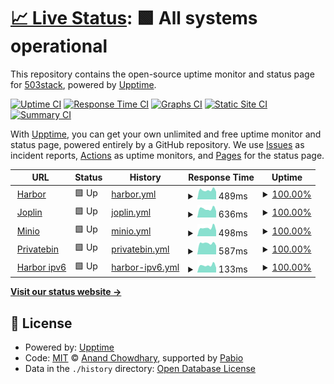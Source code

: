# [📈 Live Status](https://503stack.xyz/uptime): <!--live status--> **🟩 All systems operational**

This repository contains the open-source uptime monitor and status page for [503stack](https://503stack.xyz/uptime), powered by [Upptime](https://github.com/upptime/upptime).

[![Uptime CI](https://github.com/503stack/uptime/workflows/Uptime%20CI/badge.svg)](https://github.com/503stack/uptime/actions?query=workflow%3A%22Uptime+CI%22)
[![Response Time CI](https://github.com/503stack/uptime/workflows/Response%20Time%20CI/badge.svg)](https://github.com/503stack/uptime/actions?query=workflow%3A%22Response+Time+CI%22)
[![Graphs CI](https://github.com/503stack/uptime/workflows/Graphs%20CI/badge.svg)](https://github.com/503stack/uptime/actions?query=workflow%3A%22Graphs+CI%22)
[![Static Site CI](https://github.com/503stack/uptime/workflows/Static%20Site%20CI/badge.svg)](https://github.com/503stack/uptime/actions?query=workflow%3A%22Static+Site+CI%22)
[![Summary CI](https://github.com/503stack/uptime/workflows/Summary%20CI/badge.svg)](https://github.com/503stack/uptime/actions?query=workflow%3A%22Summary+CI%22)

With [Upptime](https://upptime.js.org), you can get your own unlimited and free uptime monitor and status page, powered entirely by a GitHub repository. We use [Issues](https://github.com/503stack/uptime/issues) as incident reports, [Actions](https://github.com/503stack/uptime/actions) as uptime monitors, and [Pages](https://503stack.xyz/uptime) for the status page.

<!--start: status pages-->
<!-- This summary is generated by Upptime (https://github.com/upptime/upptime) -->
<!-- Do not edit this manually, your changes will be overwritten -->
<!-- prettier-ignore -->
| URL | Status | History | Response Time | Uptime |
| --- | ------ | ------- | ------------- | ------ |
| <img alt="" src="https://icons.duckduckgo.com/ip3/cr.fredhs.net.ico" height="13"> [Harbor](https://cr.fredhs.net) | 🟩 Up | [harbor.yml](https://github.com/503stack/uptime/commits/HEAD/history/harbor.yml) | <details><summary><img alt="Response time graph" src="./graphs/harbor/response-time-week.png" height="20"> 489ms</summary><br><a href="https://503stack.xyz/history/harbor"><img alt="Response time 448" src="https://img.shields.io/endpoint?url=https%3A%2F%2Fraw.githubusercontent.com%2F503stack%2Fuptime%2FHEAD%2Fapi%2Fharbor%2Fresponse-time.json"></a><br><a href="https://503stack.xyz/history/harbor"><img alt="24-hour response time 464" src="https://img.shields.io/endpoint?url=https%3A%2F%2Fraw.githubusercontent.com%2F503stack%2Fuptime%2FHEAD%2Fapi%2Fharbor%2Fresponse-time-day.json"></a><br><a href="https://503stack.xyz/history/harbor"><img alt="7-day response time 489" src="https://img.shields.io/endpoint?url=https%3A%2F%2Fraw.githubusercontent.com%2F503stack%2Fuptime%2FHEAD%2Fapi%2Fharbor%2Fresponse-time-week.json"></a><br><a href="https://503stack.xyz/history/harbor"><img alt="30-day response time 443" src="https://img.shields.io/endpoint?url=https%3A%2F%2Fraw.githubusercontent.com%2F503stack%2Fuptime%2FHEAD%2Fapi%2Fharbor%2Fresponse-time-month.json"></a><br><a href="https://503stack.xyz/history/harbor"><img alt="1-year response time 448" src="https://img.shields.io/endpoint?url=https%3A%2F%2Fraw.githubusercontent.com%2F503stack%2Fuptime%2FHEAD%2Fapi%2Fharbor%2Fresponse-time-year.json"></a></details> | <details><summary><a href="https://503stack.xyz/history/harbor">100.00%</a></summary><a href="https://503stack.xyz/history/harbor"><img alt="All-time uptime 100.00%" src="https://img.shields.io/endpoint?url=https%3A%2F%2Fraw.githubusercontent.com%2F503stack%2Fuptime%2FHEAD%2Fapi%2Fharbor%2Fuptime.json"></a><br><a href="https://503stack.xyz/history/harbor"><img alt="24-hour uptime 100.00%" src="https://img.shields.io/endpoint?url=https%3A%2F%2Fraw.githubusercontent.com%2F503stack%2Fuptime%2FHEAD%2Fapi%2Fharbor%2Fuptime-day.json"></a><br><a href="https://503stack.xyz/history/harbor"><img alt="7-day uptime 100.00%" src="https://img.shields.io/endpoint?url=https%3A%2F%2Fraw.githubusercontent.com%2F503stack%2Fuptime%2FHEAD%2Fapi%2Fharbor%2Fuptime-week.json"></a><br><a href="https://503stack.xyz/history/harbor"><img alt="30-day uptime 100.00%" src="https://img.shields.io/endpoint?url=https%3A%2F%2Fraw.githubusercontent.com%2F503stack%2Fuptime%2FHEAD%2Fapi%2Fharbor%2Fuptime-month.json"></a><br><a href="https://503stack.xyz/history/harbor"><img alt="1-year uptime 100.00%" src="https://img.shields.io/endpoint?url=https%3A%2F%2Fraw.githubusercontent.com%2F503stack%2Fuptime%2FHEAD%2Fapi%2Fharbor%2Fuptime-year.json"></a></details>
| <img alt="" src="https://icons.duckduckgo.com/ip3/joplin.fredhs.net.ico" height="13"> [Joplin](https://joplin.fredhs.net) | 🟩 Up | [joplin.yml](https://github.com/503stack/uptime/commits/HEAD/history/joplin.yml) | <details><summary><img alt="Response time graph" src="./graphs/joplin/response-time-week.png" height="20"> 636ms</summary><br><a href="https://503stack.xyz/history/joplin"><img alt="Response time 576" src="https://img.shields.io/endpoint?url=https%3A%2F%2Fraw.githubusercontent.com%2F503stack%2Fuptime%2FHEAD%2Fapi%2Fjoplin%2Fresponse-time.json"></a><br><a href="https://503stack.xyz/history/joplin"><img alt="24-hour response time 528" src="https://img.shields.io/endpoint?url=https%3A%2F%2Fraw.githubusercontent.com%2F503stack%2Fuptime%2FHEAD%2Fapi%2Fjoplin%2Fresponse-time-day.json"></a><br><a href="https://503stack.xyz/history/joplin"><img alt="7-day response time 636" src="https://img.shields.io/endpoint?url=https%3A%2F%2Fraw.githubusercontent.com%2F503stack%2Fuptime%2FHEAD%2Fapi%2Fjoplin%2Fresponse-time-week.json"></a><br><a href="https://503stack.xyz/history/joplin"><img alt="30-day response time 575" src="https://img.shields.io/endpoint?url=https%3A%2F%2Fraw.githubusercontent.com%2F503stack%2Fuptime%2FHEAD%2Fapi%2Fjoplin%2Fresponse-time-month.json"></a><br><a href="https://503stack.xyz/history/joplin"><img alt="1-year response time 576" src="https://img.shields.io/endpoint?url=https%3A%2F%2Fraw.githubusercontent.com%2F503stack%2Fuptime%2FHEAD%2Fapi%2Fjoplin%2Fresponse-time-year.json"></a></details> | <details><summary><a href="https://503stack.xyz/history/joplin">100.00%</a></summary><a href="https://503stack.xyz/history/joplin"><img alt="All-time uptime 100.00%" src="https://img.shields.io/endpoint?url=https%3A%2F%2Fraw.githubusercontent.com%2F503stack%2Fuptime%2FHEAD%2Fapi%2Fjoplin%2Fuptime.json"></a><br><a href="https://503stack.xyz/history/joplin"><img alt="24-hour uptime 100.00%" src="https://img.shields.io/endpoint?url=https%3A%2F%2Fraw.githubusercontent.com%2F503stack%2Fuptime%2FHEAD%2Fapi%2Fjoplin%2Fuptime-day.json"></a><br><a href="https://503stack.xyz/history/joplin"><img alt="7-day uptime 100.00%" src="https://img.shields.io/endpoint?url=https%3A%2F%2Fraw.githubusercontent.com%2F503stack%2Fuptime%2FHEAD%2Fapi%2Fjoplin%2Fuptime-week.json"></a><br><a href="https://503stack.xyz/history/joplin"><img alt="30-day uptime 100.00%" src="https://img.shields.io/endpoint?url=https%3A%2F%2Fraw.githubusercontent.com%2F503stack%2Fuptime%2FHEAD%2Fapi%2Fjoplin%2Fuptime-month.json"></a><br><a href="https://503stack.xyz/history/joplin"><img alt="1-year uptime 100.00%" src="https://img.shields.io/endpoint?url=https%3A%2F%2Fraw.githubusercontent.com%2F503stack%2Fuptime%2FHEAD%2Fapi%2Fjoplin%2Fuptime-year.json"></a></details>
| <img alt="" src="https://icons.duckduckgo.com/ip3/console.minio.fredhs.net.ico" height="13"> [Minio](https://console.minio.fredhs.net) | 🟩 Up | [minio.yml](https://github.com/503stack/uptime/commits/HEAD/history/minio.yml) | <details><summary><img alt="Response time graph" src="./graphs/minio/response-time-week.png" height="20"> 498ms</summary><br><a href="https://503stack.xyz/history/minio"><img alt="Response time 448" src="https://img.shields.io/endpoint?url=https%3A%2F%2Fraw.githubusercontent.com%2F503stack%2Fuptime%2FHEAD%2Fapi%2Fminio%2Fresponse-time.json"></a><br><a href="https://503stack.xyz/history/minio"><img alt="24-hour response time 391" src="https://img.shields.io/endpoint?url=https%3A%2F%2Fraw.githubusercontent.com%2F503stack%2Fuptime%2FHEAD%2Fapi%2Fminio%2Fresponse-time-day.json"></a><br><a href="https://503stack.xyz/history/minio"><img alt="7-day response time 498" src="https://img.shields.io/endpoint?url=https%3A%2F%2Fraw.githubusercontent.com%2F503stack%2Fuptime%2FHEAD%2Fapi%2Fminio%2Fresponse-time-week.json"></a><br><a href="https://503stack.xyz/history/minio"><img alt="30-day response time 445" src="https://img.shields.io/endpoint?url=https%3A%2F%2Fraw.githubusercontent.com%2F503stack%2Fuptime%2FHEAD%2Fapi%2Fminio%2Fresponse-time-month.json"></a><br><a href="https://503stack.xyz/history/minio"><img alt="1-year response time 448" src="https://img.shields.io/endpoint?url=https%3A%2F%2Fraw.githubusercontent.com%2F503stack%2Fuptime%2FHEAD%2Fapi%2Fminio%2Fresponse-time-year.json"></a></details> | <details><summary><a href="https://503stack.xyz/history/minio">100.00%</a></summary><a href="https://503stack.xyz/history/minio"><img alt="All-time uptime 100.00%" src="https://img.shields.io/endpoint?url=https%3A%2F%2Fraw.githubusercontent.com%2F503stack%2Fuptime%2FHEAD%2Fapi%2Fminio%2Fuptime.json"></a><br><a href="https://503stack.xyz/history/minio"><img alt="24-hour uptime 100.00%" src="https://img.shields.io/endpoint?url=https%3A%2F%2Fraw.githubusercontent.com%2F503stack%2Fuptime%2FHEAD%2Fapi%2Fminio%2Fuptime-day.json"></a><br><a href="https://503stack.xyz/history/minio"><img alt="7-day uptime 100.00%" src="https://img.shields.io/endpoint?url=https%3A%2F%2Fraw.githubusercontent.com%2F503stack%2Fuptime%2FHEAD%2Fapi%2Fminio%2Fuptime-week.json"></a><br><a href="https://503stack.xyz/history/minio"><img alt="30-day uptime 100.00%" src="https://img.shields.io/endpoint?url=https%3A%2F%2Fraw.githubusercontent.com%2F503stack%2Fuptime%2FHEAD%2Fapi%2Fminio%2Fuptime-month.json"></a><br><a href="https://503stack.xyz/history/minio"><img alt="1-year uptime 100.00%" src="https://img.shields.io/endpoint?url=https%3A%2F%2Fraw.githubusercontent.com%2F503stack%2Fuptime%2FHEAD%2Fapi%2Fminio%2Fuptime-year.json"></a></details>
| <img alt="" src="https://icons.duckduckgo.com/ip3/bin.fredhs.net.ico" height="13"> [Privatebin](https://bin.fredhs.net) | 🟩 Up | [privatebin.yml](https://github.com/503stack/uptime/commits/HEAD/history/privatebin.yml) | <details><summary><img alt="Response time graph" src="./graphs/privatebin/response-time-week.png" height="20"> 587ms</summary><br><a href="https://503stack.xyz/history/privatebin"><img alt="Response time 557" src="https://img.shields.io/endpoint?url=https%3A%2F%2Fraw.githubusercontent.com%2F503stack%2Fuptime%2FHEAD%2Fapi%2Fprivatebin%2Fresponse-time.json"></a><br><a href="https://503stack.xyz/history/privatebin"><img alt="24-hour response time 513" src="https://img.shields.io/endpoint?url=https%3A%2F%2Fraw.githubusercontent.com%2F503stack%2Fuptime%2FHEAD%2Fapi%2Fprivatebin%2Fresponse-time-day.json"></a><br><a href="https://503stack.xyz/history/privatebin"><img alt="7-day response time 587" src="https://img.shields.io/endpoint?url=https%3A%2F%2Fraw.githubusercontent.com%2F503stack%2Fuptime%2FHEAD%2Fapi%2Fprivatebin%2Fresponse-time-week.json"></a><br><a href="https://503stack.xyz/history/privatebin"><img alt="30-day response time 549" src="https://img.shields.io/endpoint?url=https%3A%2F%2Fraw.githubusercontent.com%2F503stack%2Fuptime%2FHEAD%2Fapi%2Fprivatebin%2Fresponse-time-month.json"></a><br><a href="https://503stack.xyz/history/privatebin"><img alt="1-year response time 557" src="https://img.shields.io/endpoint?url=https%3A%2F%2Fraw.githubusercontent.com%2F503stack%2Fuptime%2FHEAD%2Fapi%2Fprivatebin%2Fresponse-time-year.json"></a></details> | <details><summary><a href="https://503stack.xyz/history/privatebin">100.00%</a></summary><a href="https://503stack.xyz/history/privatebin"><img alt="All-time uptime 100.00%" src="https://img.shields.io/endpoint?url=https%3A%2F%2Fraw.githubusercontent.com%2F503stack%2Fuptime%2FHEAD%2Fapi%2Fprivatebin%2Fuptime.json"></a><br><a href="https://503stack.xyz/history/privatebin"><img alt="24-hour uptime 100.00%" src="https://img.shields.io/endpoint?url=https%3A%2F%2Fraw.githubusercontent.com%2F503stack%2Fuptime%2FHEAD%2Fapi%2Fprivatebin%2Fuptime-day.json"></a><br><a href="https://503stack.xyz/history/privatebin"><img alt="7-day uptime 100.00%" src="https://img.shields.io/endpoint?url=https%3A%2F%2Fraw.githubusercontent.com%2F503stack%2Fuptime%2FHEAD%2Fapi%2Fprivatebin%2Fuptime-week.json"></a><br><a href="https://503stack.xyz/history/privatebin"><img alt="30-day uptime 100.00%" src="https://img.shields.io/endpoint?url=https%3A%2F%2Fraw.githubusercontent.com%2F503stack%2Fuptime%2FHEAD%2Fapi%2Fprivatebin%2Fuptime-month.json"></a><br><a href="https://503stack.xyz/history/privatebin"><img alt="1-year uptime 100.00%" src="https://img.shields.io/endpoint?url=https%3A%2F%2Fraw.githubusercontent.com%2F503stack%2Fuptime%2FHEAD%2Fapi%2Fprivatebin%2Fuptime-year.json"></a></details>
| <img alt="" src="https://icons.duckduckgo.com/ip3/cr.fredhs.net.ico" height="13"> [Harbor ipv6](https://cr.fredhs.net) | 🟩 Up | [harbor-ipv6.yml](https://github.com/503stack/uptime/commits/HEAD/history/harbor-ipv6.yml) | <details><summary><img alt="Response time graph" src="./graphs/harbor-ipv6/response-time-week.png" height="20"> 133ms</summary><br><a href="https://503stack.xyz/history/harbor-ipv6"><img alt="Response time 122" src="https://img.shields.io/endpoint?url=https%3A%2F%2Fraw.githubusercontent.com%2F503stack%2Fuptime%2FHEAD%2Fapi%2Fharbor-ipv6%2Fresponse-time.json"></a><br><a href="https://503stack.xyz/history/harbor-ipv6"><img alt="24-hour response time 113" src="https://img.shields.io/endpoint?url=https%3A%2F%2Fraw.githubusercontent.com%2F503stack%2Fuptime%2FHEAD%2Fapi%2Fharbor-ipv6%2Fresponse-time-day.json"></a><br><a href="https://503stack.xyz/history/harbor-ipv6"><img alt="7-day response time 133" src="https://img.shields.io/endpoint?url=https%3A%2F%2Fraw.githubusercontent.com%2F503stack%2Fuptime%2FHEAD%2Fapi%2Fharbor-ipv6%2Fresponse-time-week.json"></a><br><a href="https://503stack.xyz/history/harbor-ipv6"><img alt="30-day response time 120" src="https://img.shields.io/endpoint?url=https%3A%2F%2Fraw.githubusercontent.com%2F503stack%2Fuptime%2FHEAD%2Fapi%2Fharbor-ipv6%2Fresponse-time-month.json"></a><br><a href="https://503stack.xyz/history/harbor-ipv6"><img alt="1-year response time 122" src="https://img.shields.io/endpoint?url=https%3A%2F%2Fraw.githubusercontent.com%2F503stack%2Fuptime%2FHEAD%2Fapi%2Fharbor-ipv6%2Fresponse-time-year.json"></a></details> | <details><summary><a href="https://503stack.xyz/history/harbor-ipv6">100.00%</a></summary><a href="https://503stack.xyz/history/harbor-ipv6"><img alt="All-time uptime 100.00%" src="https://img.shields.io/endpoint?url=https%3A%2F%2Fraw.githubusercontent.com%2F503stack%2Fuptime%2FHEAD%2Fapi%2Fharbor-ipv6%2Fuptime.json"></a><br><a href="https://503stack.xyz/history/harbor-ipv6"><img alt="24-hour uptime 100.00%" src="https://img.shields.io/endpoint?url=https%3A%2F%2Fraw.githubusercontent.com%2F503stack%2Fuptime%2FHEAD%2Fapi%2Fharbor-ipv6%2Fuptime-day.json"></a><br><a href="https://503stack.xyz/history/harbor-ipv6"><img alt="7-day uptime 100.00%" src="https://img.shields.io/endpoint?url=https%3A%2F%2Fraw.githubusercontent.com%2F503stack%2Fuptime%2FHEAD%2Fapi%2Fharbor-ipv6%2Fuptime-week.json"></a><br><a href="https://503stack.xyz/history/harbor-ipv6"><img alt="30-day uptime 100.00%" src="https://img.shields.io/endpoint?url=https%3A%2F%2Fraw.githubusercontent.com%2F503stack%2Fuptime%2FHEAD%2Fapi%2Fharbor-ipv6%2Fuptime-month.json"></a><br><a href="https://503stack.xyz/history/harbor-ipv6"><img alt="1-year uptime 100.00%" src="https://img.shields.io/endpoint?url=https%3A%2F%2Fraw.githubusercontent.com%2F503stack%2Fuptime%2FHEAD%2Fapi%2Fharbor-ipv6%2Fuptime-year.json"></a></details>

<!--end: status pages-->

[**Visit our status website →**](https://503stack.xyz/uptime)

## 📄 License

- Powered by: [Upptime](https://github.com/upptime/upptime)
- Code: [MIT](./LICENSE) © [Anand Chowdhary](https://anandchowdhary.com), supported by [Pabio](https://pabio.com)
- Data in the `./history` directory: [Open Database License](https://opendatacommons.org/licenses/odbl/1-0/)
